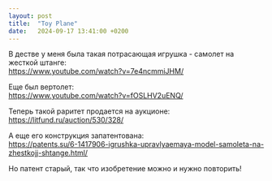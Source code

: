 ```yaml
---
layout: post
title:  "Toy Plane"
date:   2024-09-17 13:41:00 +0200
---
```


В дестве у меня была такая потрасающая игрушка - самолет на жесткой штанге:  
<https://www.youtube.com/watch?v=7e4ncmmiJHM/>

Еще был вертолет:  
<https://www.youtube.com/watch?v=fOSLHV2uENQ/>

Теперь такой раритет продается на аукционе:  
<https://litfund.ru/auction/530/328/>

А еще его конструкция запатентована:  
<https://patents.su/6-1417906-igrushka-upravlyaemaya-model-samoleta-na-zhestkojj-shtange.html/>

Но патент старый, так что изобретение можно и нужно повторить!
